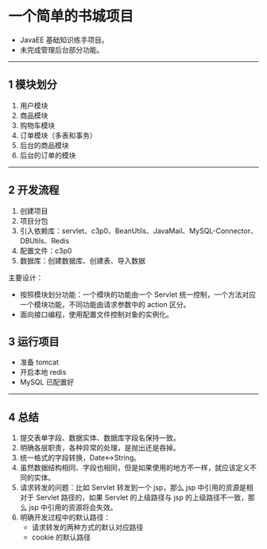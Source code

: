 # 一个简单的书城项目

- JavaEE 基础知识练手项目。
- 未完成管理后台部分功能。

---

## 1 模块划分

1. 用户模块
2. 商品模块
3. 购物车模块
4. 订单模块（多表和事务）
5. 后台的商品模块
6. 后台的订单的模块

---

## 2 开发流程

1. 创建项目
2. 项目分包
3. 引入依赖库：servlet、c3p0、BeanUtils、JavaMail、MySQL-Connector、DBUtils、Redis
4. 配置文件：c3p0
5. 数据库：创建数据库、创建表、导入数据

主要设计：

- 按照模块划分功能：一个模块的功能由一个 Servlet 统一控制，一个方法对应一个模块功能，不同功能由请求参数中的 action 区分。
- 面向接口编程，使用配置文件控制对象的实例化。

## 3 运行项目

- 准备 tomcat
- 开启本地 redis
- MySQL 已配置好

---

## 4 总结

1. 提交表单字段、数据实体、数据库字段名保持一致。
2. 明确各层职责，各种异常的处理，是抛出还是吞掉。
3. 统一格式的字段转换，Date<->String。
4. 虽然数据结构相同、字段也相同，但是如果使用的地方不一样，就应该定义不同的实体。
5. 请求转发的问题：比如 Servlet 转发到一个 jsp，那么 jsp 中引用的资源是相对于 Servlet 路径的，如果 Servlet 的上级路径与 jsp 的上级路径不一致，那么 jsp 中引用的资源将会失效。
6. 明确开发过程中的默认路径：
   - 请求转发的两种方式的默认对应路径
   - cookie 的默认路径
